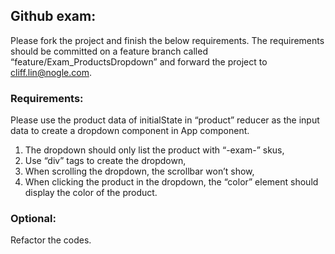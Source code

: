## Github exam:

Please fork the project and finish the below requirements.  The requirements should be committed on a feature branch called “feature/Exam_ProductsDropdown” and forward the project to cliff.lin@nogle.com.

### Requirements:

Please use the product data of initialState in “product” reducer as the input data to create a dropdown component in App component.

1. The dropdown should only list the product with “-exam-” skus,
1. Use “div” tags to create the dropdown,
1. When scrolling the dropdown, the scrollbar won’t show,
1. When clicking the product in the dropdown, the “color” element should display the color of the product.

### Optional:
Refactor the codes.
